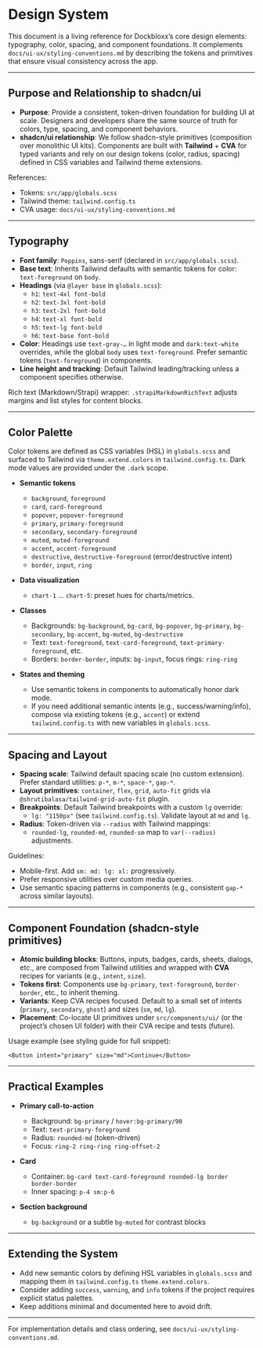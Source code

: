 # Design System

This document is a living reference for Dockbloxx’s core design elements: typography, color, spacing, and component foundations. It complements `docs/ui-ux/styling-conventions.md` by describing the tokens and primitives that ensure visual consistency across the app.

---

## Purpose and Relationship to shadcn/ui

- **Purpose**: Provide a consistent, token-driven foundation for building UI at scale. Designers and developers share the same source of truth for colors, type, spacing, and component behaviors.
- **shadcn/ui relationship**: We follow shadcn-style primitives (composition over monolithic UI kits). Components are built with **Tailwind** + **CVA** for typed variants and rely on our design tokens (color, radius, spacing) defined in CSS variables and Tailwind theme extensions.

References:
- Tokens: `src/app/globals.scss`
- Tailwind theme: `tailwind.config.ts`
- CVA usage: `docs/ui-ux/styling-conventions.md`

---

## Typography

- **Font family**: `Poppins`, sans-serif (declared in `src/app/globals.scss`).
- **Base text**: Inherits Tailwind defaults with semantic tokens for color: `text-foreground` on `body`.
- **Headings** (via `@layer base` in `globals.scss`):
  - `h1`: `text-4xl font-bold`
  - `h2`: `text-3xl font-bold`
  - `h3`: `text-2xl font-bold`
  - `h4`: `text-xl font-bold`
  - `h5`: `text-lg font-bold`
  - `h6`: `text-base font-bold`
- **Color**: Headings use `text-gray-…` in light mode and `dark:text-white` overrides, while the global `body` uses `text-foreground`. Prefer semantic tokens (`text-foreground`) in components.
- **Line height and tracking**: Default Tailwind leading/tracking unless a component specifies otherwise.

Rich text (Markdown/Strapi) wrapper: `.strapiMarkdownRichText` adjusts margins and list styles for content blocks.

---

## Color Palette

Color tokens are defined as CSS variables (HSL) in `globals.scss` and surfaced to Tailwind via `theme.extend.colors` in `tailwind.config.ts`. Dark mode values are provided under the `.dark` scope.

- **Semantic tokens**
  - `background`, `foreground`
  - `card`, `card-foreground`
  - `popover`, `popover-foreground`
  - `primary`, `primary-foreground`
  - `secondary`, `secondary-foreground`
  - `muted`, `muted-foreground`
  - `accent`, `accent-foreground`
  - `destructive`, `destructive-foreground` (error/destructive intent)
  - `border`, `input`, `ring`

- **Data visualization**
  - `chart-1` … `chart-5`: preset hues for charts/metrics.

- **Classes**
  - Backgrounds: `bg-background`, `bg-card`, `bg-popover`, `bg-primary`, `bg-secondary`, `bg-accent`, `bg-muted`, `bg-destructive`
  - Text: `text-foreground`, `text-card-foreground`, `text-primary-foreground`, etc.
  - Borders: `border-border`, inputs: `bg-input`, focus rings: `ring-ring`

- **States and theming**
  - Use semantic tokens in components to automatically honor dark mode.
  - If you need additional semantic intents (e.g., success/warning/info), compose via existing tokens (e.g., `accent`) or extend `tailwind.config.ts` with new variables in `globals.scss`.

---

## Spacing and Layout

- **Spacing scale**: Tailwind default spacing scale (no custom extension). Prefer standard utilities: `p-*`, `m-*`, `space-*`, `gap-*`.
- **Layout primitives**: `container`, `flex`, `grid`, `auto-fit` grids via `@shrutibalasa/tailwind-grid-auto-fit` plugin.
- **Breakpoints**: Default Tailwind breakpoints with a custom `lg` override:
  - `lg: "1150px"` (see `tailwind.config.ts`). Validate layout at `md` and `lg`.
- **Radius**: Token-driven via `--radius` with Tailwind mappings:
  - `rounded-lg`, `rounded-md`, `rounded-sm` map to `var(--radius)` adjustments.

Guidelines:
- Mobile-first. Add `sm: md: lg: xl:` progressively.
- Prefer responsive utilities over custom media queries.
- Use semantic spacing patterns in components (e.g., consistent `gap-*` across similar layouts).

---

## Component Foundation (shadcn-style primitives)

- **Atomic building blocks**: Buttons, inputs, badges, cards, sheets, dialogs, etc., are composed from Tailwind utilities and wrapped with **CVA** recipes for variants (e.g., `intent`, `size`).
- **Tokens first**: Components use `bg-primary`, `text-foreground`, `border-border`, etc., to inherit theming.
- **Variants**: Keep CVA recipes focused. Default to a small set of intents (`primary`, `secondary`, `ghost`) and sizes (`sm`, `md`, `lg`).
- **Placement**: Co-locate UI primitives under `src/components/ui/` (or the project’s chosen UI folder) with their CVA recipe and tests (future).

Usage example (see styling guide for full snippet):
```tsx
<Button intent="primary" size="md">Continue</Button>
```

---

## Practical Examples

- **Primary call-to-action**
  - Background: `bg-primary` / `hover:bg-primary/90`
  - Text: `text-primary-foreground`
  - Radius: `rounded-md` (token-driven)
  - Focus: `ring-2 ring-ring ring-offset-2`

- **Card**
  - Container: `bg-card text-card-foreground rounded-lg border border-border`
  - Inner spacing: `p-4 sm:p-6`

- **Section background**
  - `bg-background` or a subtle `bg-muted` for contrast blocks

---

## Extending the System

- Add new semantic colors by defining HSL variables in `globals.scss` and mapping them in `tailwind.config.ts` `theme.extend.colors`.
- Consider adding `success`, `warning`, and `info` tokens if the project requires explicit status palettes.
- Keep additions minimal and documented here to avoid drift.

---

For implementation details and class ordering, see `docs/ui-ux/styling-conventions.md`.
